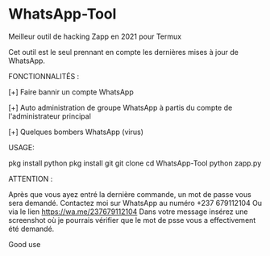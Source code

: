# WhatsApp-Tool
Meilleur outil de hacking Zapp en 2021 pour Termux

Cet outil est le seul prennant en compte les dernières mises à jour de WhatsApp. 

FONCTIONNALITÉS :

[+] Faire bannir un compte WhatsApp


[+] Auto administration de groupe WhatsApp à partis du compte de l'administrateur principal


[+] Quelques bombers WhatsApp (virus)

USAGE:

pkg install python
pkg install git
git clone 
cd WhatsApp-Tool
python zapp.py

ATTENTION :

Après que vous ayez entré la dernière commande, un mot de passe vous sera demandé. Contactez moi sur WhatsApp au numéro +237 679112104
Ou via le lien https://wa.me/237679112104 
Dans votre message insérez une screenshot où je pourrais vérifier que le mot de psse vous a effectivement été demandé. 

Good use
